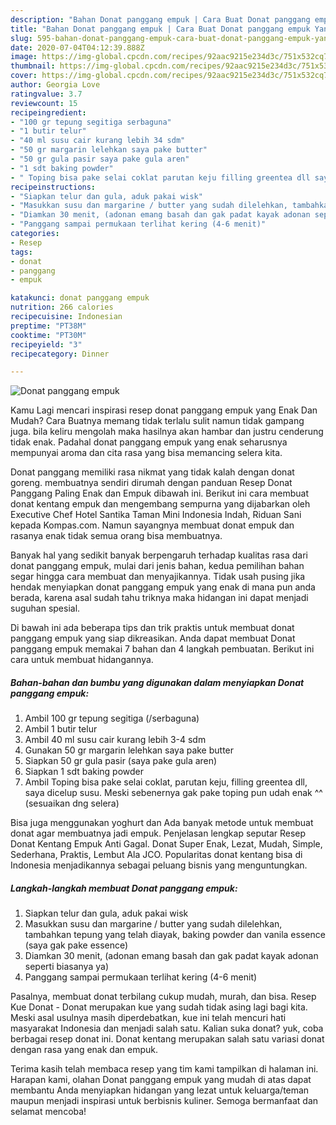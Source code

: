 ```yaml
---
description: "Bahan Donat panggang empuk | Cara Buat Donat panggang empuk Yang Bisa Manjain Lidah"
title: "Bahan Donat panggang empuk | Cara Buat Donat panggang empuk Yang Bisa Manjain Lidah"
slug: 595-bahan-donat-panggang-empuk-cara-buat-donat-panggang-empuk-yang-bisa-manjain-lidah
date: 2020-07-04T04:12:39.888Z
image: https://img-global.cpcdn.com/recipes/92aac9215e234d3c/751x532cq70/donat-panggang-empuk-foto-resep-utama.jpg
thumbnail: https://img-global.cpcdn.com/recipes/92aac9215e234d3c/751x532cq70/donat-panggang-empuk-foto-resep-utama.jpg
cover: https://img-global.cpcdn.com/recipes/92aac9215e234d3c/751x532cq70/donat-panggang-empuk-foto-resep-utama.jpg
author: Georgia Love
ratingvalue: 3.7
reviewcount: 15
recipeingredient:
- "100 gr tepung segitiga serbaguna"
- "1 butir telur"
- "40 ml susu cair kurang lebih 34 sdm"
- "50 gr margarin lelehkan saya pake butter"
- "50 gr gula pasir saya pake gula aren"
- "1 sdt baking powder"
- " Toping bisa pake selai coklat parutan keju filling greentea dll saya dicelup susu Meski sebenernya gak pake toping pun udah enak  sesuaikan dng selera"
recipeinstructions:
- "Siapkan telur dan gula, aduk pakai wisk"
- "Masukkan susu dan margarine / butter yang sudah dilelehkan, tambahkan tepung yang telah diayak, baking powder dan vanila essence (saya gak pake essence)"
- "Diamkan 30 menit, (adonan emang basah dan gak padat kayak adonan seperti biasanya ya)"
- "Panggang sampai permukaan terlihat kering (4-6 menit)"
categories:
- Resep
tags:
- donat
- panggang
- empuk

katakunci: donat panggang empuk 
nutrition: 266 calories
recipecuisine: Indonesian
preptime: "PT38M"
cooktime: "PT30M"
recipeyield: "3"
recipecategory: Dinner

---
```



![Donat panggang empuk](https://img-global.cpcdn.com/recipes/92aac9215e234d3c/751x532cq70/donat-panggang-empuk-foto-resep-utama.jpg)

Kamu Lagi mencari inspirasi resep donat panggang empuk yang Enak Dan Mudah? Cara Buatnya memang tidak terlalu sulit namun tidak gampang juga. bila keliru mengolah maka hasilnya akan hambar dan justru cenderung tidak enak. Padahal donat panggang empuk yang enak seharusnya mempunyai aroma dan cita rasa yang bisa memancing selera kita.

Donat panggang memiliki rasa nikmat yang tidak kalah dengan donat goreng. membuatnya sendiri dirumah dengan panduan Resep Donat Panggang Paling Enak dan Empuk dibawah ini. Berikut ini cara membuat donat kentang empuk dan mengembang sempurna yang dijabarkan oleh Executive Chef Hotel Santika Taman Mini Indonesia Indah, Riduan Sani kepada Kompas.com. Namun sayangnya membuat donat empuk dan rasanya enak tidak semua orang bisa membuatnya.

Banyak hal yang sedikit banyak berpengaruh terhadap kualitas rasa dari donat panggang empuk, mulai dari jenis bahan, kedua pemilihan bahan segar hingga cara membuat dan menyajikannya. Tidak usah pusing jika hendak menyiapkan donat panggang empuk yang enak di mana pun anda berada, karena asal sudah tahu triknya maka hidangan ini dapat menjadi suguhan spesial.


Di bawah ini ada beberapa tips dan trik praktis untuk membuat donat panggang empuk yang siap dikreasikan. Anda dapat membuat Donat panggang empuk memakai 7 bahan dan 4 langkah pembuatan. Berikut ini cara untuk membuat hidangannya.

<!--inarticleads1-->

##### Bahan-bahan dan bumbu yang digunakan dalam menyiapkan Donat panggang empuk:

1. Ambil 100 gr tepung segitiga (/serbaguna)
1. Ambil 1 butir telur
1. Ambil 40 ml susu cair kurang lebih 3-4 sdm
1. Gunakan 50 gr margarin lelehkan saya pake butter
1. Siapkan 50 gr gula pasir (saya pake gula aren)
1. Siapkan 1 sdt baking powder
1. Ambil  Toping bisa pake selai coklat, parutan keju, filling greentea dll, saya dicelup susu. Meski sebenernya gak pake toping pun udah enak ^^ (sesuaikan dng selera)


Bisa juga menggunakan yoghurt dan Ada banyak metode untuk membuat donat agar membuatnya jadi empuk. Penjelasan lengkap seputar Resep Donat Kentang Empuk Anti Gagal. Donat Super Enak, Lezat, Mudah, Simple, Sederhana, Praktis, Lembut Ala JCO. Popularitas donat kentang bisa di Indonesia menjadikannya sebagai peluang bisnis yang menguntungkan. 

<!--inarticleads2-->

##### Langkah-langkah membuat Donat panggang empuk:

1. Siapkan telur dan gula, aduk pakai wisk
1. Masukkan susu dan margarine / butter yang sudah dilelehkan, tambahkan tepung yang telah diayak, baking powder dan vanila essence (saya gak pake essence)
1. Diamkan 30 menit, (adonan emang basah dan gak padat kayak adonan seperti biasanya ya)
1. Panggang sampai permukaan terlihat kering (4-6 menit)


Pasalnya, membuat donat terbilang cukup mudah, murah, dan bisa. Resep Kue Donat - Donat merupakan kue yang sudah tidak asing lagi bagi kita. Meski asal usulnya masih diperdebatkan, kue ini telah mencuri hati masyarakat Indonesia dan menjadi salah satu. Kalian suka donat? yuk, coba berbagai resep donat ini. Donat kentang merupakan salah satu variasi donat dengan rasa yang enak dan empuk. 

Terima kasih telah membaca resep yang tim kami tampilkan di halaman ini. Harapan kami, olahan Donat panggang empuk yang mudah di atas dapat membantu Anda menyiapkan hidangan yang lezat untuk keluarga/teman maupun menjadi inspirasi untuk berbisnis kuliner. Semoga bermanfaat dan selamat mencoba!
